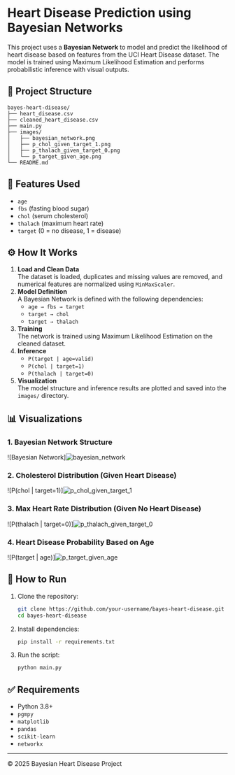 # Heart Disease Prediction using Bayesian Networks

This project uses a **Bayesian Network** to model and predict the likelihood of heart disease based on features from the UCI Heart Disease dataset. The model is trained using Maximum Likelihood Estimation and performs probabilistic inference with visual outputs.

## 📁 Project Structure
```
bayes-heart-disease/
├── heart_disease.csv
├── cleaned_heart_disease.csv
├── main.py
├── images/
│   ├── bayesian_network.png
│   ├── p_chol_given_target_1.png
│   ├── p_thalach_given_target_0.png
│   └── p_target_given_age.png
└── README.md
```

## 📌 Features Used
- `age`
- `fbs` (fasting blood sugar)
- `chol` (serum cholesterol)
- `thalach` (maximum heart rate)
- `target` (0 = no disease, 1 = disease)

## ⚙️ How It Works
1. **Load and Clean Data**  
   The dataset is loaded, duplicates and missing values are removed, and numerical features are normalized using `MinMaxScaler`.
2. **Model Definition**  
   A Bayesian Network is defined with the following dependencies:  
   - `age → fbs → target`  
   - `target → chol`  
   - `target → thalach`
3. **Training**  
   The network is trained using Maximum Likelihood Estimation on the cleaned dataset.
4. **Inference**  
   - `P(target | age=valid)`  
   - `P(chol | target=1)`  
   - `P(thalach | target=0)`
5. **Visualization**  
   The model structure and inference results are plotted and saved into the `images/` directory.

## 📊 Visualizations

### 1. Bayesian Network Structure  
![Bayesian Network]![bayesian_network](https://github.com/user-attachments/assets/a4cf5eff-f458-4bb8-be25-92ae6ef31cf9)


### 2. Cholesterol Distribution (Given Heart Disease)  
![P(chol | target=1)]![p_chol_given_target_1](https://github.com/user-attachments/assets/9cd62606-333d-46ca-9bbf-eded76708e05)


### 3. Max Heart Rate Distribution (Given No Heart Disease)  
![P(thalach | target=0)]![p_thalach_given_target_0](https://github.com/user-attachments/assets/b4d1acb6-1ad4-4a0f-b473-a59c88d60e3d)


### 4. Heart Disease Probability Based on Age  
![P(target | age)]![p_target_given_age](https://github.com/user-attachments/assets/e7b310ad-179a-411f-99c8-a952dfb42233)


## 🚀 How to Run
1. Clone the repository:
   ```bash
   git clone https://github.com/your-username/bayes-heart-disease.git
   cd bayes-heart-disease
   ```

2. Install dependencies:
   ```bash
   pip install -r requirements.txt
   ```

3. Run the script:
   ```bash
   python main.py
   ```

## ✅ Requirements
- Python 3.8+
- `pgmpy`
- `matplotlib`
- `pandas`
- `scikit-learn`
- `networkx`
---

© 2025 Bayesian Heart Disease Project
